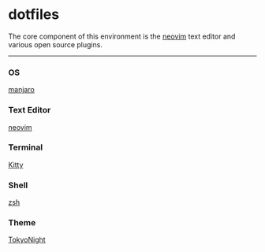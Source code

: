 # dotfiles

The core component of this environment is the [neovim](https://neovim.io/) text editor and various open source plugins.

<hr>

### OS
[manjaro](https://manjaro.org/)

### Text Editor
[neovim](./nvim/)

### Terminal
[Kitty](https://sw.kovidgoyal.net/kitty/)

### Shell
[zsh](https://ohmyz.sh/)

### Theme
[TokyoNight](https://github.com/folke/tokyonight.nvim)

